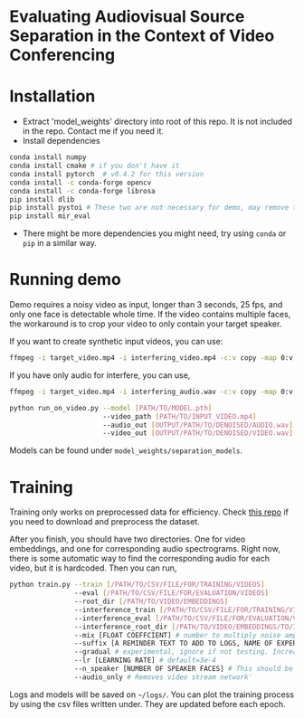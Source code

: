 # Evaluating Audiovisual Source Separation in the Context of Video Conferencing

# Installation
- Extract 'model_weights' directory into root of this repo. It is not included in the repo. Contact me if you need it.
- Install dependencies
```bash
conda install numpy
conda install cmake # if you don't have it
conda install pytorch  # v0.4.2 for this version
conda install -c conda-forge opencv
conda install -c conda-forge librosa 
pip install dlib 
pip install pystoi # These two are not necessary for demo, may remove their dependencies later
pip install mir_eval
```
- There might be more dependencies you might need, try using `conda` or `pip` in a similar way.
# Running demo

Demo requires a noisy video as input, longer than 3 seconds, 25 fps, and only one face is detectable whole time.
If the video contains multiple faces, the workaround is to crop your video to only contain your target speaker.

If you want to create synthetic input videos, you can use:
```bash
ffmpeg -i target_video.mp4 -i interfering_video.mp4 -c:v copy -map 0:v:0 -map 1:a:0 mixed_video.mp4
```
If you have only audio for interfere, you can use,
```bash
ffmpeg -i target_video.mp4 -i interfering_audio.wav -c:v copy -map 0:v:0 -map 1:a:0 mixed_video.mp4
```

```bash
python run_on_video.py --model [PATH/TO/MODEL.pth]
                       --video_path [PATH/TO/INPUT_VIDEO.mp4]
                       --audio_out [OUTPUT/PATH/TO/DENOISED/AUDIO.wav]
                       --video_out [OUTPUT/PATH/TO/DENOISED/VIDEO.wav]
```

Models can be found under `model_weights/separation_models`.

# Training

Training only works on preprocessed data for efficiency.
Check [this repo](https://github.com/berkayinan/avspeech_dl) if you need to download and preprocess the dataset.

After you finish, you should have two directories. One for video embeddings, and one for corresponding audio spectrograms.
Right now, there is some automatic way to find the corresponding audio for each video, but it is hardcoded.
Then you can run,

```bash
python train.py --train [/PATH/TO/CSV/FILE/FOR/TRAINING/VIDEOS]
                --eval [/PATH/TO/CSV/FILE/FOR/EVALUATION/VIDEOS]
                --root_dir [/PATH/TO/VIDEO/EMBEDDINGS]
                --interference_train [/PATH/TO/CSV/FILE/FOR/TRAINING/VIDEOS/TO/INTERFERE] # Interfere = noise
                --interference_eval [/PATH/TO/CSV/FILE/FOR/EVALUATION/VIDEOS/TO/INTERFERE]
                --interference_root_dir [/PATH/TO/VIDEO/EMBEDDINGS/TO/INTERFERE]
                --mix [FLOAT COEFFCIENT] # number to multiply noise amplitude before mixing
                --suffix [A REMINDER TEXT TO ADD TO LOGS, NAME OF EXPERIMENT]
                --gradual # experimental, ignore if not testing. Increases noise level during training
                --lr [LEARNING RATE] # default=3e-4
                --n_speaker [NUMBER OF SPEAKER FACES] # This should be 1. 2 is experimental.
                --audio_only # Removes video stream network'
```

Logs and models will be saved on `~/logs/`.
You can plot the training process by using the csv files written under. They are updated before each epoch.